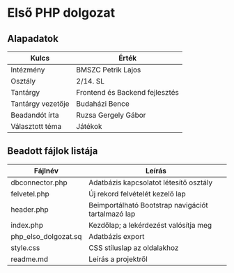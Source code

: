 # Első PHP dolgozat

## Alapadatok

| Kulcs    | Érték |
| -------- | ------- |
| Intézmény            | BMSZC Petrik Lajos   |
| Osztály              | 2/14. SL     |
| Tantárgy             | Frontend és Backend fejlesztés    |
| Tantárgy vezetője    |  Budaházi Bence   |
| Beadandót írta       |  Ruzsa Gergely Gábor  |
| Választott téma     |  Játékok  |

## Beadott fájlok listája

| Fájlnév    | Leírás |
| -------- | ------- |
| dbconnector.php            | Adatbázis kapcsolatot létesítő osztály  |
| felvetel.php              | Új rekord felvételét kezelő lap   |
| header.php             | Beimportálható Bootstrap navigációt tartalmazó lap    |
| index.php   |  Kezdőlap; a lekérdezést valósítja meg  |
| php_elso_dolgozat.sq      |  Adatbázis export  |
| style.css     |  CSS stíluslap az oldalakhoz  |
| readme.md   |  Leírás a projektről |

